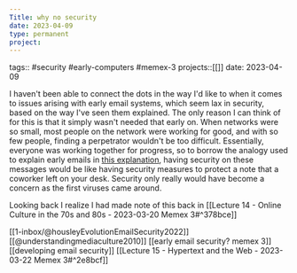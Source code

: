 ```yaml
---
Title: why no security
date: 2023-04-09
type: permanent
project:
---
```


tags:: #security #early-computers #memex-3
projects::[[]]
date: 2023-04-09

I haven't been able to connect the dots in the way I'd like to when it comes to issues arising with early email systems, which seem lax in security, based on the way I've seen them explained. The only reason I can think of for this is that it simply wasn't needed that early on. When networks were so small, most people on the network were working for good, and with so few people, finding a perpetrator wouldn't be too difficult. Essentially, everyone was working together for progress, so to borrow the analogy used to explain early emails in [this explanation](https://open.lib.umn.edu/mediaandculture/chapter/11-2-the-evolution-of-the-internet/), having security on these messages would be like having security measures to protect a note that a coworker left on your desk. Security only really would have become a concern as the first viruses came around.

Looking back I realize I had made note of this back in [[Lecture 14 - Online Culture in the 70s and 80s - 2023-03-20 Memex 3#^378bce]]

[[1-inbox/@housleyEvolutionEmailSecurity2022]]
[[@understandingmediaculture2010]]
[[early email security? memex 3]]
[[developing email security]]
[[Lecture 15 - Hypertext and the Web - 2023-03-22 Memex 3#^2e8bcf]]